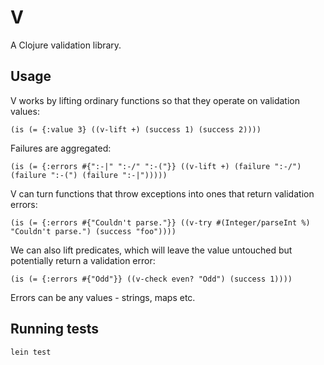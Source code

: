 # V

A Clojure validation library.

## Usage

V works by lifting ordinary functions so that they operate on validation values:

    (is (= {:value 3} ((v-lift +) (success 1) (success 2))))

Failures are aggregated:

    (is (= {:errors #{":-|" ":-/" ":-("}} ((v-lift +) (failure ":-/") (failure ":-(") (failure ":-|")))))

V can turn functions that throw exceptions into ones that return validation errors:

    (is (= {:errors #{"Couldn't parse."}} ((v-try #(Integer/parseInt %) "Couldn't parse.") (success "foo"))))

We can also lift predicates, which will leave the value untouched but potentially return a validation error:

    (is (= {:errors #{"Odd"}} ((v-check even? "Odd") (success 1))))

Errors can be any values - strings, maps etc.

## Running tests

    lein test
